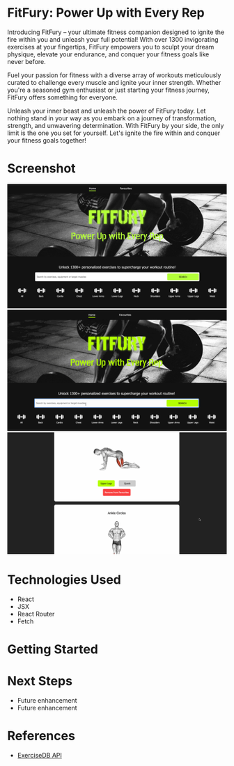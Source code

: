 # FitFury: Power Up with Every Rep

Introducing FitFury – your ultimate fitness companion designed to ignite the fire within you and unleash your full potential! With over 1300 invigorating exercises at your fingertips, FitFury empowers you to sculpt your dream physique, elevate your endurance, and conquer your fitness goals like never before.

Fuel your passion for fitness with a diverse array of workouts meticulously curated to challenge every muscle and ignite your inner strength. Whether you're a seasoned gym enthusiast or just starting your fitness journey, FitFury offers something for everyone.

Unleash your inner beast and unleash the power of FitFury today. Let nothing stand in your way as you embark on a journey of transformation, strength, and unwavering determination. With FitFury by your side, the only limit is the one you set for yourself. Let's ignite the fire within and conquer your fitness goals together!

# Screenshot

<img src="./src/assets/homescreen.png">
<img src="./src/assets/search.gif">
<img src="./src/assets/favourite.gif">

# Technologies Used

- React
- JSX
- React Router
- Fetch

# Getting Started

# Next Steps

- Future enhancement
- Future enhancement

# References

- [ExerciseDB API](https://rapidapi.com/justin-WFnsXH_t6/api/exercisedb)
